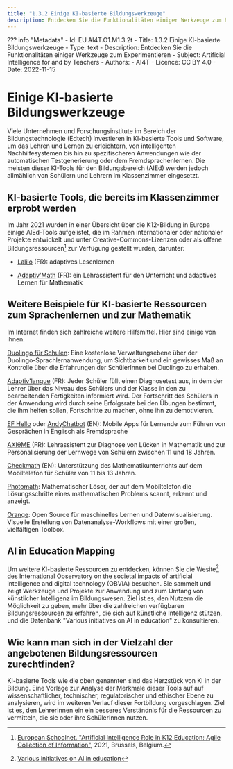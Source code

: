 ```yaml
---
title: "1.3.2 Einige KI-basierte Bildungswerkzeuge"
description: Entdecken Sie die Funktionalitäten einiger Werkzeuge zum Experimentieren
---
```

??? info "Metadata"
    - Id: EU.AI4T.O1.M1.3.2t
    - Title: 1.3.2 Einige KI-basierte Bildungswerkzeuge
    - Type: text
    - Description: Entdecken Sie die Funktionalitäten einiger Werkzeuge zum Experimentieren
    - Subject: Artificial Intelligence for and by Teachers
    - Authors:
        - AI4T 
    - Licence: CC BY 4.0
    - Date: 2022-11-15

# Einige KI-basierte Bildungswerkzeuge
Viele Unternehmen und Forschungsinstitute im Bereich der Bildungstechnologie (Edtech) investieren in KI-basierte Tools und Software, um das Lehren und Lernen zu erleichtern, von intelligenten Nachhilfesystemen bis hin zu spezifischeren Anwendungen wie der automatischen Testgenerierung oder dem Fremdsprachenlernen. Die meisten dieser KI-Tools für den Bildungsbereich (AIEd) werden jedoch allmählich von Schülern und Lehrern im Klassenzimmer eingesetzt.

## KI-basierte Tools, die bereits im Klassenzimmer erprobt werden

Im Jahr 2021 wurden in einer Übersicht über die K12-Bildung in Europa einige AIEd-Tools aufgelistet, die im Rahmen internationaler oder nationaler Projekte entwickelt und unter Creative-Commons-Lizenzen oder als offene Bildungsressourcen[^1] zur Verfügung gestellt wurden, darunter:

- [Lalilo](https://p2ia.lalilo.com/) (FR): adaptives Lesenlernen

- [Adaptiv'Math](https://www.adaptivmath.fr/) (FR): ein Lehrassistent für den Unterricht und adaptives Lernen für Mathematik

## Weitere Beispiele für KI-basierte Ressourcen zum Sprachenlernen und zur Mathematik
Im Internet finden sich zahlreiche weitere Hilfsmittel. Hier sind einige von ihnen.

[Duolingo für Schulen](https://schools.duolingo.com): Eine kostenlose Verwaltungsebene über der Duolingo-Sprachlernanwendung, um Sichtbarkeit und ein gewisses Maß an Kontrolle über die Erfahrungen der SchülerInnen bei Duolingo zu erhalten.

[Adaptiv'langue](https://specimen.adaptivlangue.evidenceb.com/) (FR): Jeder Schüler füllt einen Diagnosetest aus, in dem der Lehrer über das Niveau des Schülers und der Klasse in den zu bearbeitenden Fertigkeiten informiert wird. Der Fortschritt des Schülers in der Anwendung wird durch seine Erfolgsrate bei den Übungen bestimmt, die ihm helfen sollen, Fortschritte zu machen, ohne ihn zu demotivieren.

[EF Hello](https://www.hello.ef.com/) oder [AndyChatbot](https://andychatbot.com/) (EN): Mobile Apps für Lernende zum Führen von Gesprächen in Englisch als Fremdsprache

[AXIθME](https://axiome.ai/) (FR): Lehrassistent zur Diagnose von Lücken in Mathematik und zur Personalisierung der Lernwege von Schülern zwischen 11 und 18 Jahren.

[Checkmath](https://checkmath.com/) (EN): Unterstützung des Mathematikunterrichts auf dem Mobiltelefon für Schüler von 11 bis 13 Jahren.

[Photomath](https://photomath.com): Mathematischer Löser, der auf dem Mobiltelefon die Lösungsschritte eines mathematischen Problems scannt, erkennt und anzeigt.

[Orange](https://orangedatamining.com/): Open Source für maschinelles Lernen und Datenvisualisierung. Visuelle Erstellung von Datenanalyse-Workflows mit einer großen, vielfältigen Toolbox.

## AI in Education Mapping
Um weitere KI-basierte Ressourcen zu entdecken, können Sie die Wesite[^2] des International Observatory on the societal impacts of artificial intelligence and digital technology (OBVIA) besuchen. Sie sammelt und zeigt Werkzeuge und Projekte zur Anwendung und zum Umfang von künstlicher Intelligenz im Bildungswesen. Ziel ist es, den Nutzern die Möglichkeit zu geben, mehr über die zahlreichen verfügbaren Bildungsressourcen zu erfahren, die sich auf künstliche Intelligenz stützen, und die Datenbank "Various initiatives on AI in education" zu konsultieren.

## Wie kann man sich in der Vielzahl der angebotenen Bildungsressourcen zurechtfinden?
KI-basierte Tools wie die oben genannten sind das Herzstück von KI in der Bildung. Eine Vorlage zur Analyse der Merkmale dieser Tools auf
auf wissenschaftlicher, technischer, regulatorischer und ethischer Ebene zu analysieren, wird im weiteren Verlauf dieser Fortbildung vorgeschlagen. Ziel ist es, den LehrerInnen ein
ein besseres Verständnis für die Ressourcen zu vermitteln, die sie oder ihre SchülerInnen nutzen.

[^1]: [European Schoolnet. "Artificial Intelligence Role in K12 Education: Agile Collection of Information"](http://resetedu.eu/wp-content/uploads/2021/11/4.-LIDIJA-KRALJ-Group-Discussion.pdf), 2021, Brussels, Belgium.

[^2]: [Various initiatives on AI in education](https://cartographieia.ca/en)
